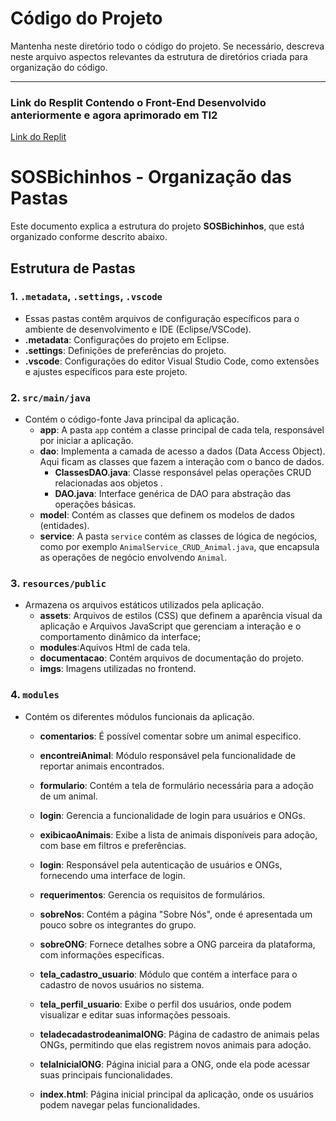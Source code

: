 # Código do Projeto

Mantenha neste diretório todo o código do projeto. Se necessário, descreva neste arquivo aspectos relevantes da estrutura de diretórios criada para organização do código.

---

### Link do Resplit Contendo o Front-End Desenvolvido anteriormente e agora aprimorado em TI2

[Link do Replit](https://replit.com/@Leticia-dada1/TI2)

# SOSBichinhos - Organização das Pastas

Este documento explica a estrutura do projeto **SOSBichinhos**, que está organizado conforme descrito abaixo.

## Estrutura de Pastas

### 1. `.metadata`, `.settings`, `.vscode`
- Essas pastas contêm arquivos de configuração específicos para o ambiente de desenvolvimento e IDE (Eclipse/VSCode).
- **.metadata**: Configurações do projeto em Eclipse.
- **.settings**: Definições de preferências do projeto.
- **.vscode**: Configurações do editor Visual Studio Code, como extensões e ajustes específicos para este projeto.

### 2. `src/main/java`
- Contém o código-fonte Java principal da aplicação.
  - **app**: A pasta `app` contém a classe principal de cada tela, responsável por iniciar a aplicação.
  - **dao**: Implementa a camada de acesso a dados (Data Access Object). Aqui ficam as classes que fazem a interação com o banco de dados.
    - **ClassesDAO.java**: Classe responsável pelas operações CRUD relacionadas aos objetos .
    - **DAO.java**: Interface genérica de DAO para abstração das operações básicas.
  - **model**: Contém as classes que definem os modelos de dados (entidades).
  - **service**: A pasta `service` contém as classes de lógica de negócios, como por exemplo `AnimalService_CRUD_Animal.java`, que encapsula as operações de negócio envolvendo `Animal`.

### 3. `resources/public`
- Armazena os arquivos estáticos utilizados pela aplicação.
  - **assets**: Arquivos de estilos (CSS) que definem a aparência visual da aplicação e Arquivos JavaScript que gerenciam a interação e o comportamento dinâmico da interface;
  - **modules**:Aquivos Html de cada tela.
  - **documentacao**: Contém arquivos de documentação do projeto.
  - **imgs**: Imagens utilizadas no frontend.

### 4. `modules`
- Contém os diferentes módulos funcionais da aplicação.
  - **comentarios**: É possível comentar sobre um animal especifico.
  - **encontreiAnimal**: Módulo responsável pela funcionalidade de reportar animais encontrados.
  - **formulario**: Contém a tela de formulário necessária para a adoção de um animal.
  - **login**: Gerencia a funcionalidade de login para usuários e ONGs.
  - **exibicaoAnimais**: Exibe a lista de animais disponíveis para adoção, com base em filtros e preferências.
  - **login**: Responsável pela autenticação de usuários e ONGs, fornecendo uma interface de login.
  - **requerimentos**: Gerencia os requisitos de formulários.
  - **sobreNos**: Contém a página "Sobre Nós", onde é apresentada um pouco sobre os integrantes do grupo.
  - **sobreONG**: Fornece detalhes sobre a ONG parceira da plataforma, com informações específicas.
  - **tela_cadastro_usuario**: Módulo que contém a interface para o cadastro de novos usuários no sistema.
  - **tela_perfil_usuario**: Exibe o perfil dos usuários, onde podem visualizar e editar suas informações pessoais.

  - **teladecadastrodeanimalONG**: Página de cadastro de animais pelas ONGs, permitindo que elas registrem novos animais para adoção.
  
  - **telaInicialONG**: Página inicial para a ONG, onde ela pode acessar suas principais funcionalidades.

  - **index.html**: Página inicial principal da aplicação, onde os usuários podem navegar pelas funcionalidades.
